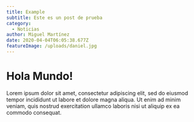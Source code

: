 ```yaml
---
title: Example
subtitle: Este es un post de prueba
category:
  - Noticias
author: Miguel Martínez
date: 2020-04-04T06:05:38.677Z
featureImage: /uploads/daniel.jpg
---
```

# Hola Mundo!



Lorem ipsum dolor sit amet, consectetur adipiscing elit, sed do eiusmod tempor incididunt ut labore et dolore magna aliqua. Ut enim ad minim veniam, quis nostrud exercitation ullamco laboris nisi ut aliquip ex ea commodo consequat.